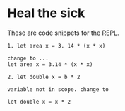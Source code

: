 # Heal the sick

These are code snippets for the REPL. 

```
1. let area x = 3. 14 * (x * x)

change to ...
let area x = 3.14 * (x * x)

2. let double x = b * 2

variable not in scope. change to

let double x = x * 2
